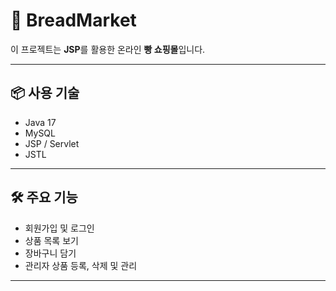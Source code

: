 # 🥐 BreadMarket

이 프로젝트는 **JSP**를 활용한 온라인 **빵 쇼핑몰**입니다.

---

## 📦 사용 기술

- Java 17  
- MySQL  
- JSP / Servlet  
- JSTL  

---

## 🛠 주요 기능

- 회원가입 및 로그인
- 상품 목록 보기
- 장바구니 담기
- 관리자 상품 등록, 삭제 및 관리

---

